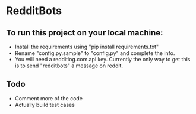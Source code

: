 RedditBots
================================

To run this project on your local machine:
-------------------------
* Install the requirements using "pip install requirements.txt"
* Rename "config.py.sample" to "config.py" and complete the info.
* You will need a redditlog.com api key. Currently the only way to get this is to send "redditbots" a message on reddit.


Todo
-------------------------

* Comment more of the code
* Actually build test cases

